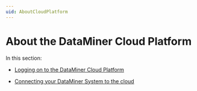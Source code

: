 ```yaml
---
uid: AboutCloudPlatform
---
```


# About the DataMiner Cloud Platform

In this section:

- [Logging on to the DataMiner Cloud Platform](Logging_on_to_the_DataMiner_Cloud_Platform.md)

- [Connecting your DataMiner System to the cloud](Connecting_your_DataMiner_System_to_the_cloud.md)
